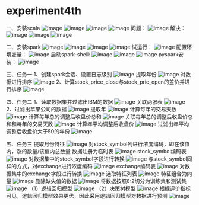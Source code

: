 # experiment4th

一、安装scala
![image](https://github.com/scs0413/experiment4th/blob/main/img/图片1.png)
![image](https://github.com/scs0413/experiment4th/blob/main/img/图片2.png)
![image](https://github.com/scs0413/experiment4th/blob/main/img/图片3.png)
![image](https://github.com/scs0413/experiment4th/blob/main/img/图片4.png)
问题：
![image](https://github.com/scs0413/experiment4th/blob/main/img/图片5.png)
解决：
![image](https://github.com/scs0413/experiment4th/blob/main/img/图片6.png)
![image](https://github.com/scs0413/experiment4th/blob/main/img/图片7.png)
![image](https://github.com/scs0413/experiment4th/blob/main/img/图片8.png)

二、安装spark
![image](https://github.com/scs0413/experiment4th/blob/main/img/图片9.png)
![image](https://github.com/scs0413/experiment4th/blob/main/img/图片10.png)
![image](https://github.com/scs0413/experiment4th/blob/main/img/图片11.png)
![image](https://github.com/scs0413/experiment4th/blob/main/img/图片12.png)
试运行：
![image](https://github.com/scs0413/experiment4th/blob/main/img/图片13.png)
配置环境变量：
![image](https://github.com/scs0413/experiment4th/blob/main/img/图片14.png)
启动spark-shell:
![image](https://github.com/scs0413/experiment4th/blob/main/img/图片15.png)
![image](https://github.com/scs0413/experiment4th/blob/main/img/图片16.png)
![image](https://github.com/scs0413/experiment4th/blob/main/img/图片17.png)
pyspark安装：
![image](https://github.com/scs0413/experiment4th/blob/main/img/图片18.png)

三、任务一
1、创建spark会话、设置日志级别
![image](https://github.com/scs0413/experiment4th/blob/main/img/111.pic.jpg)
提取年份
![image](https://github.com/scs0413/experiment4th/blob/main/img/112.pic.jpg)
对数据进行排序
![image](https://github.com/scs0413/experiment4th/blob/main/img/113.pic.jpg)
2、计算stock_price_close与stock_pric_open的差价并进行排序
![image](https://github.com/scs0413/experiment4th/blob/main/img/121.pic.jpg)

四、任务二
1、读取数据集并过滤出IBM的数据
![image](https://github.com/scs0413/experiment4th/blob/main/img/211.pic.jpg)
关联两张表
![image](https://github.com/scs0413/experiment4th/blob/main/img/212.pic.jpg)
2、过滤出苹果公司的数据
![image](https://github.com/scs0413/experiment4th/blob/main/img/221.pic.jpg)
提取年
![image](https://github.com/scs0413/experiment4th/blob/main/img/222.pic.jpg)
计算每年的交易天数
![image](https://github.com/scs0413/experiment4th/blob/main/img/223.pic.jpg)
计算每年总的调整后收盘价总和
![image](https://github.com/scs0413/experiment4th/blob/main/img/224.pic.jpg)
关联每年总的调整后收盘价总和和每年的交易天数
![image](https://github.com/scs0413/experiment4th/blob/main/img/225.pic.jpg)
计算年平均调整后收盘价
![image](https://github.com/scs0413/experiment4th/blob/main/img/226.pic.jpg)
过滤出年平均调整后收盘价大于50的年份
![image](https://github.com/scs0413/experiment4th/blob/main/img/227.pic.jpg)

五、任务三
提取月份特征
![image](https://github.com/scs0413/experiment4th/blob/main/img/311.pic.jpg)
对stock_symbol列进行浓度编码，即在该值内，涨的数量/该值内总数量
数据注册为临时表
![image](https://github.com/scs0413/experiment4th/blob/main/img/312.pic.jpg)
stock_symbol编码表
![image](https://github.com/scs0413/experiment4th/blob/main/img/313.pic.jpg)
对数据集中的stock_symbol字段进行转换
![image](https://github.com/scs0413/experiment4th/blob/main/img/314.pic.jpg)
与stock_symbol同样的方式，对exchange进行浓度编码
![image](https://github.com/scs0413/experiment4th/blob/main/img/315.pic.jpg)
exchange编码表
![image](https://github.com/scs0413/experiment4th/blob/main/img/316.pic.jpg)
对数据集中的exchange字段进行转换
![image](https://github.com/scs0413/experiment4th/blob/main/img/317.pic.jpg)
选取特征列表
![image](https://github.com/scs0413/experiment4th/blob/main/img/318.pic.jpg)
特征组合为向量
![image](https://github.com/scs0413/experiment4th/blob/main/img/319.pic.jpg)
删除缺失值的数据
![image](https://github.com/scs0413/experiment4th/blob/main/img/320.pic.jpg)
将数据按照8:2切分为训练集和测试集
![image](https://github.com/scs0413/experiment4th/blob/main/img/321.pic.jpg)
（1）逻辑回归模型
![image](https://github.com/scs0413/experiment4th/blob/main/img/322.pic.jpg)
（2）决策树模型
![image](https://github.com/scs0413/experiment4th/blob/main/img/323.pic.jpg)
根据评价指标可见，逻辑回归模型效果更优，因此采用逻辑回归模型对数据进行预测
![image](https://github.com/scs0413/experiment4th/blob/main/img/324.pic.jpg)
